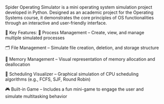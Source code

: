 Spider Operating Simulator is a mini operating system simulation project developed in Python. Designed as an academic project for the Operating Systems course, it demonstrates the core principles of OS functionalities through an interactive and user-friendly interface.

🚀 Key Features:
🧠 Process Management – Create, view, and manage multiple simulated processes

🗂️ File Management – Simulate file creation, deletion, and storage structure

🧮 Memory Management – Visual representation of memory allocation and deallocation

📅 Scheduling Visualizer – Graphical simulation of CPU scheduling algorithms (e.g., FCFS, SJF, Round Robin)

🎮 Built-in Game – Includes a fun mini-game to engage the user and simulate multitasking behavior
